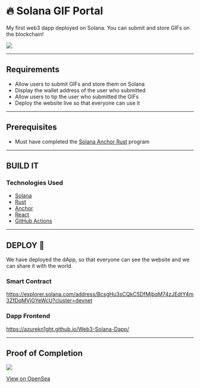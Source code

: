 # 🔥 Solana GIF Portal

My first web3 dapp deployed on Solana. You can submit and store GIFs on the blockchain! 

![](https://i.imgur.com/qiqMie1.jpg)

---

## Requirements

- Allow users to submit GIFs and store them on Solana
- Display the wallet address of the user who submitted
- Allow users to tip the user who submitted the GIFs
- Deploy the website live so that everyone can use it

---

## Prerequisites

- Must have completed the [Solana Anchor Rust](https://github.com/AzureKn1ght/Solana-Anchor-Rust) program

---

## BUILD IT

### Technologies Used 
- [Solana](https://hardhat.org/)
- [Rust](https://soliditylang.org/)
- [Anchor](https://www.anchor-lang.com/)
- [React](https://reactjs.org/)
- [GitHub Actions](https://github.com/features/actions)

---

## DEPLOY 🚀

We have deployed the dApp, so that everyone can see the website and we can share it with the world.

### Smart Contract 
https://explorer.solana.com/address/BcsgHu3sCQkC5DfMjbqM74zJEdtY4m3ZfDqMVjGYeWcU?cluster=devnet

### Dapp Frontend
https://azurekn1ght.github.io/Web3-Solana-Dapp/

--- 

## Proof of Completion 

![](https://media.giphy.com/media/LwKrJHwN9oSklNvADF/giphy.gif)

[View on OpenSea](https://opensea.io/assets/matic/0x3cd266509d127d0eac42f4474f57d0526804b44e/21664/)
